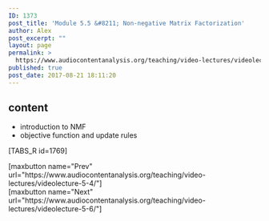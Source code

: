 ```yaml
---
ID: 1373
post_title: 'Module 5.5 &#8211; Non-negative Matrix Factorization'
author: Alex
post_excerpt: ""
layout: page
permalink: >
  https://www.audiocontentanalysis.org/teaching/video-lectures/videolecture-5-5/
published: true
post_date: 2017-08-21 18:11:20
---
```

<h2>content</h2>
<ul>
 	<li>introduction to NMF</li>
 	<li>objective function and update rules</li>
</ul>
[TABS_R id=1769]
<p style="text-align: left;">[maxbutton name="Prev" url="https://www.audiocontentanalysis.org/teaching/video-lectures/videolecture-5-4/"]<span style="float: right;">[maxbutton name="Next" url="https://www.audiocontentanalysis.org/teaching/video-lectures/videolecture-5-6/"]</span></p>